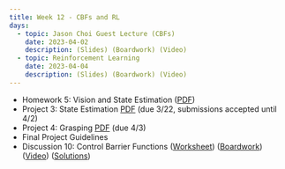 ```yaml
---
title: Week 12 - CBFs and RL
days:
  - topic: Jason Choi Guest Lecture (CBFs)
    date: 2023-04-02
    description: (Slides) (Boardwork) (Video)
  - topic: Reinforcement Learning
    date: 2023-04-04
    description: (Slides) (Boardwork) (Video)
---
```


- Homework 5: Vision and State Estimation ([PDF](https://ucb-ee106.github.io/106b-sp24site/assets/hw/hw5.pdf))
- Project 3: State Estimation [PDF](https://ucb-ee106.github.io/106b-sp24site/assets/proj/proj3.pdf) (due 3/22, submissions accepted until 4/2)
- Project 4: Grasping [PDF](https://ucb-ee106.github.io/106b-sp24site/assets/proj/proj4.pdf) (due 4/3)
- Final Project Guidelines
- Discussion 10: Control Barrier Functions ([Worksheet](https://ucb-ee106.github.io/106b-sp24site/assets/disc/disc10_cbf.pdf)) ([Boardwork](https://ucb-ee106.github.io/106b-sp24site/assets/disc/disc10_boardwork.pdf)) ([Video](https://youtu.be/KhuboS3fi9Y)) ([Solutions](https://ucb-ee106.github.io/106b-sp24site/assets/disc/disc10_sols.pdf))

<a id="Week13"></a>

